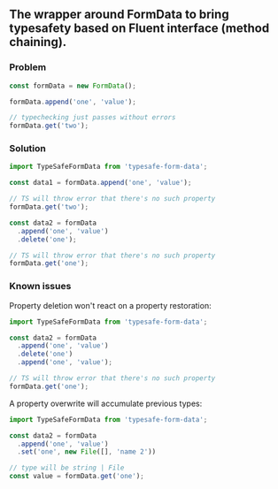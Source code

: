 ## The wrapper around FormData to bring typesafety based on Fluent interface (method chaining).

### Problem

```ts
const formData = new FormData();

formData.append('one', 'value');

// typechecking just passes without errors
formData.get('two');
```

### Solution

```ts
import TypeSafeFormData from 'typesafe-form-data';

const data1 = formData.append('one', 'value');

// TS will throw error that there's no such property
formData.get('two');

const data2 = formData
  .append('one', 'value')
  .delete('one');

// TS will throw error that there's no such property
formData.get('one');
```

### Known issues

Property deletion won't react on a property restoration:

```ts
import TypeSafeFormData from 'typesafe-form-data';

const data2 = formData
  .append('one', 'value')
  .delete('one')
  .append('one', 'value');

// TS will throw error that there's no such property
formData.get('one');
```

A property overwrite will accumulate previous types:

```ts
import TypeSafeFormData from 'typesafe-form-data';

const data2 = formData
  .append('one', 'value')
  .set('one', new File([], 'name 2'))

// type will be string | File
const value = formData.get('one');
```
